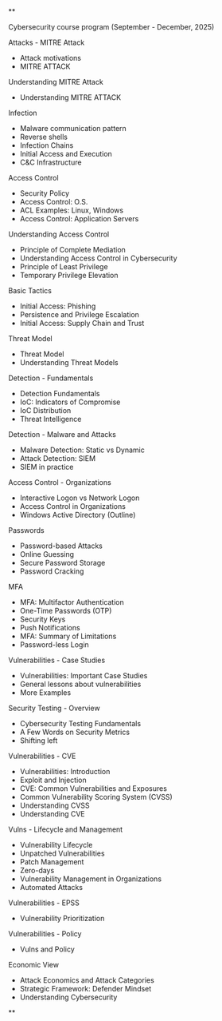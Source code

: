 **

Cybersecurity course program (September - December, 2025)

Attacks - MITRE Attack
- Attack motivations
- MITRE ATTACK

Understanding MITRE Attack
- Understanding MITRE ATTACK

Infection
- Malware communication pattern
- Reverse shells
- Infection Chains
- Initial Access and Execution
- C&C Infrastructure

Access Control
- Security Policy
- Access Control: O.S.
- ACL Examples: Linux, Windows
- Access Control: Application Servers

Understanding Access Control
- Principle of Complete Mediation
- Understanding Access Control in Cybersecurity
- Principle of Least Privilege
- Temporary Privilege Elevation

Basic Tactics
- Initial Access: Phishing
- Persistence and Privilege Escalation
- Initial Access: Supply Chain and Trust

Threat Model
- Threat Model
- Understanding Threat Models

Detection - Fundamentals
- Detection Fundamentals
- IoC: Indicators of Compromise
- IoC Distribution
- Threat Intelligence

Detection - Malware and Attacks
- Malware Detection: Static vs Dynamic
- Attack Detection: SIEM
- SIEM in practice

Access Control - Organizations
- Interactive Logon vs Network Logon
- Access Control in Organizations
- Windows Active Directory (Outline)

Passwords
- Password-based Attacks
- Online Guessing
- Secure Password Storage
- Password Cracking

MFA
- MFA: Multifactor Authentication
- One-Time Passwords (OTP)
- Security Keys
- Push Notifications
- MFA: Summary of Limitations
- Password-less Login

Vulnerabilities - Case Studies
- Vulnerabilities: Important Case Studies
- General lessons about vulnerabilities
- More Examples

Security Testing - Overview
- Cybersecurity Testing Fundamentals
- A Few Words on Security Metrics
- Shifting left

Vulnerabilities - CVE
- Vulnerabilities: Introduction
- Exploit and Injection
- CVE: Common Vulnerabilities and Exposures
- Common Vulnerability Scoring System (CVSS)
- Understanding CVSS
- Understanding CVE

Vulns - Lifecycle and Management
- Vulnerability Lifecycle
- Unpatched Vulnerabilities
- Patch Management
- Zero-days
- Vulnerability Management in Organizations
- Automated Attacks

Vulnerabilities - EPSS
- Vulnerability Prioritization

Vulnerabilities - Policy
- Vulns and Policy

Economic View
- Attack Economics and Attack Categories
- Strategic Framework: Defender Mindset
- Understanding Cybersecurity

**